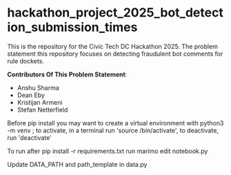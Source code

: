 # hackathon_project_2025_bot_detection_submission_times

This is the repository for the Civic Tech DC Hackathon 2025. The problem
statement this repository focuses on detecting fraudulent bot comments for rule dockets.

**Contributors Of This Problem Statement**:

- Anshu Sharma
- Dean Eby
- Kristijan Armeni
- Stefan Netterfield

Before pip install you may want to create a virtual environment with python3 -m venv <name of venv>; to activate, in a terminal run 'source <name of venv>/bin/activate', to deactivate, run 'deactivate'

To run after pip install -r requirements.txt run marimo edit notebook.py  

Update DATA_PATH and path_template in data.py 


